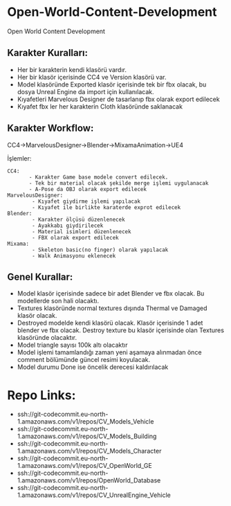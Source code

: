 # Open-World-Content-Development
Open World Content Development

## Karakter Kuralları:

- Her bir karakterin kendi klasörü vardır.
- Her bir klasör içerisinde CC4 ve Version klasörü var. 
- Model klasöründe Exported klasör içerisinde tek bir fbx olacak, bu dosya Unreal Engine da import için kullanılacak.
- Kıyafetleri Marvelous Designer de  tasarlanıp fbx olarak export edilecek
- Kıyafet fbx ler her karakterin Cloth klasöründe saklanacak

## Karakter Workflow:

CC4->MarvelousDesigner->Blender->MixamaAnimation->UE4

 İşlemler:
 
    CC4: 
           - Karakter Game base modele convert edilecek.
           - Tek bir material olacak şekilde merge işlemi uygulanacak
           - A-Pose da OBJ olarak export edilecek
    MarvelousDesigner:
            - Kıyafet giydirme işlemi yapılacak
            - Kıyafet ile birlikte karaterde exprot edilecek
    Blender:
            - Karakter ölçüsü düzenlenecek
            - Ayakkabı giydirilecek
            - Material isimleri düzenlenecek
            - FBX olarak export edilecek
    Mixama:
            - Skeleton basic(no finger) olarak yapılacak
            - Walk Animasyonu eklenecek


## Genel Kurallar:
- Model klasör içerisinde sadece bir adet Blender ve fbx olacak. Bu modellerde son hali olacaktı.
- Textures klasöründe normal textures dışında Thermal ve Damaged klasör olacak.
- Destroyed modelde kendi klasörü olacak. Klasör içerisinde 1 adet blender ve fbx olacak. Destroy texture bu klasör içerisinde olan Textures klasöründe olacaktır.
- Model triangle sayısı 100k altı olacaktır
- Model işlemi tamamlandığı zaman yeni aşamaya alınmadan önce comment bölümünde güncel resimi koyulacak. 
- Model durumu Done ise öncelik derecesi kaldırılacak

# Repo Links:
- ssh://git-codecommit.eu-north-1.amazonaws.com/v1/repos/CV_Models_Vehicle
- ssh://git-codecommit.eu-north-1.amazonaws.com/v1/repos/CV_Models_Building
- ssh://git-codecommit.eu-north-1.amazonaws.com/v1/repos/CV_Models_Character
- ssh://git-codecommit.eu-north-1.amazonaws.com/v1/repos/CV_OpenWorld_GE
- ssh://git-codecommit.eu-north-1.amazonaws.com/v1/repos/OpenWorld_Database
- ssh://git-codecommit.eu-north-1.amazonaws.com/v1/repos/CV_UnrealEngine_Vehicle
